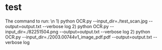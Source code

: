 # test
The command to run: \n
                    1) python OCR.py --input_dir=./test_scan.jpg --output=output.txt --verbose log
                    2) python OCR.py --input_dir=./82251504.png --output=output.txt --verbose log
                    2) python OCR.py --input_dir=./2003.00744v1_image_pdf.pdf --output=output.txt --verbose log
